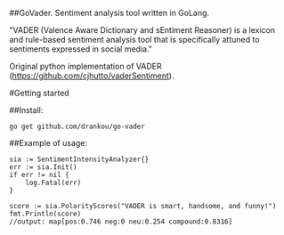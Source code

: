 ##GoVader. Sentiment analysis tool written in GoLang.

"VADER (Valence Aware Dictionary and sEntiment Reasoner) is a lexicon and rule-based sentiment analysis tool that is specifically attuned to sentiments expressed in social media."

Original python implementation of VADER (https://github.com/cjhutto/vaderSentiment).

#Getting started

##Install:

`go get github.com/drankou/go-vader`


##Example of usage:
````
sia := SentimentIntensityAnalyzer{}
err := sia.Init()
if err != nil {
    log.Fatal(err)
}

score := sia.PolarityScores("VADER is smart, handsome, and funny!")
fmt.Println(score)
//output: map[pos:0.746 neg:0 neu:0.254 compound:0.8316]

````



